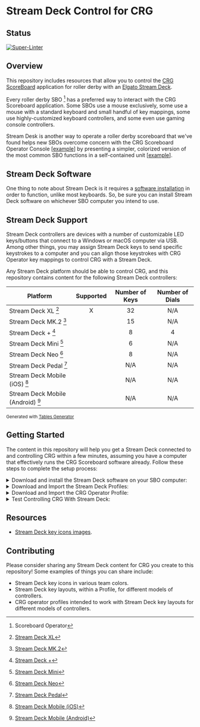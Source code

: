 # Stream Deck Control for CRG

## Status

[![Super-Linter](https://github.com/rcrderby/crg-streamdeck/actions/workflows/lint-files.yml/badge.svg)](https://github.com/marketplace/actions/super-linter)

## Overview

This repository includes resources that allow you to control the [CRG ScoreBoard](https://github.com/rollerderby/scoreboard "CRG ScoreBoard Git Repository") application for roller derby with an [Elgato Stream Deck](https://www.elgato.com/us/en/s/welcome-to-stream-deck "Elgato Stream Deck").

Every roller derby SBO [^1] has a preferred way to interact with the CRG Scoreboard application.  Some SBOs use a mouse exclusively, some use a mouse with a standard keyboard and small handful of key mappings, some use highly-customized keyboard controllers, and some even use gaming console controllers.

Stream Desk is another way to operate a roller derby scoreboard that we've found helps new SBOs overcome concern with the CRG Scoreboard Operator Console \[[example](/docs/images/crg/crg-operator-console-example.png "CRG Scoreboard Operator Console Example Image")\] by presenting a simpler, colorized version of the most common SBO functions in a self-contained unit \[[example](/docs/images/stream-deck/32-button-profiles/stream-deck-32-black-vs-white-page-1.png "Stream Deck Example Image")\].

## Stream Deck Software

One thing to note about Stream Deck is it requires a [software installation](https://www.elgato.com/us/en/s/downloads "Stream Deck Software Downloads") in order to function, unlike most keyboards.  So, be sure you can install Stream Deck software on whichever SBO computer you intend to use.

## Stream Deck Support

Stream Deck controllers are devices with a number of customizable LED keys/buttons that connect to a Windows or macOS computer via USB.  Among other things, you may assign Stream Deck keys to send specific keystrokes to a computer and you can align those keystrokes with CRG Operator key mappings to control CRG with a Stream Deck.

Any Stream Deck platform should be able to control CRG, and this repository contains content for the following Stream Deck controllers:

|            **Platform**           | **Supported** | **Number of Keys** | **Number of Dials** |
|---------------------------------- |:-------------:|:------------------:|:-------------------:|
| Stream Deck XL [^2]               |       X       |         32         |         N/A         |
| Stream Deck MK.2 [^3]             |               |         15         |         N/A         |
| Stream Deck + [^4]                |               |          8         |          4          |
| Stream Deck Mini [^5]             |               |          6         |         N/A         |
| Stream Deck Neo [^6]              |               |          8         |         N/A         |
| Stream Deck Pedal [^7]            |               |         N/A        |         N/A         |
| Stream Deck Mobile (iOS) [^8]     |               |         N/A        |         N/A         |
| Stream Deck Mobile (Android) [^9] |               |         N/A        |         N/A         |

<sub>Generated with [Tables Generator](https://www.tablesgenerator.com/markdown_tables "Tables Generator")</sub>

## Getting Started

The content in this repository will help you get a Stream Deck connected to and controlling CRG within a few minutes, assuming you have a computer that effectively runs the CRG Scoreboard software already.  Follow these steps to complete the setup process:

<details>
  <summary>
    Download and install the Stream Deck software on your SBO computer:
  </summary>

  The Stream Deck software allows your computer to recognize and interact with a [Stream Deck controller](#stream-deck-support "Stream Deck Controller Platforms").  You must install the Stream Deck software before for your Stream Deck controller to function.

  1. Open a web browser on your SBO computer and navigate to [Elgato Software Downloads](https://www.elgato.com/us/en/s/downloads "Elgato Software Downloads").

  2. Locate and download the `Stream Deck` software for macOS or Windows to your SBO computer.

  3. Install the Stream Deck software on your SBO computer.

</details>

<details>
  <summary>
    Download and Import the Stream Deck Profiles:
  </summary>

  Once you have the Stream Deck software installed on your SBO computer, you can download and install the Stream Deck Profiles for CRG in this repository.  These Stream Deck Profiles contain the key icons and key mapping configurations necessary to work with the CRG Operator Profile, and its keyboard mappings, that you will import in the next step.
  
  1. Use your web browser to navigate to the [`streamdeck-profiles` directory](/streamdeck-profiles "Stream Deck Profiles directory") of this repository where you will find the available Stream Deck Profiles for CRG.
  2. Download the appropriate Stream Deck Profiles to your SBO computer, and note there are different Profiles for macOS and Windows because the Stream Deck Software key mappings do not work across platforms.

  3. Open the Stream Deck Software configuration window and click the gear icon in the top menu to access the Stream Deck `Preferences` window \[[example](/docs/images/stream-deck/preferences/streamdeck-preferences.png "Stream Deck Preferences Window")\].

  4. Click on the `Profiles` tab, click to expand the action menu, and click `Import...` \[[example](/docs/images/stream-deck/preferences/streamdeck-import-profile.png "Stream Deck Import Profile")\].

  5. Select and import the applicable Stream Deck Profiles that you downloaded to your SBO computer.

  6. Close the `Preferences` Windows and review the profiles you imported:

- [Black vs. White page 1 example](/docs/images/stream-deck/32-button-profiles/stream-deck-32-black-vs-white-page-1.png "Black vs. White page 1 example")

- [Black vs. White page 2 example](/docs/images/stream-deck/32-button-profiles/stream-deck-32-black-vs-white-page-2.png "Black vs. White page 2 example")

- [White vs. Black page 1 example](/docs/images/stream-deck/32-button-profiles/stream-deck-32-white-vs-black-page-1.png "White vs. Black page 1 example")

- [White vs. Black page 2 example](/docs/images/stream-deck/32-button-profiles/stream-deck-32-white-vs-black-page-2.png "White vs. Black page 2 example")

</details>

<details>
  <summary>
    Download and Import the CRG Operator Profile:
  </summary>

  The CRG Operator profile in this repository contains the configuration that maps CRG Operator Panel functions to keyboard keys for interaction with a Stream Deck.

  1. Use the web browser on your SBO computer to navigate to the [`crg-operator-profiles` directory](/crg-operator-profiles "CRG Operator Profiles directory").

  2. Download the profile file named [`crg-operator-streamdeck.json`](/crg-operator-profiles/crg-operator-streamdeck.json "Stream Deck CRG Operator Profile JSON") to the SBO computer.

  3. Log on to your SBO CRG instance and click on the `Games / Teams / Rulesets` link \[[example](/docs/images/crg/crg-operator-console-main-page.png "Scoreboard Operator Console Main Page")\].

  4. Click on the `Choose File` button, select the `crg-operator-streamdeck.json` file, and click the `Import JSON` button \[[example](/docs/images/crg/crg-operator-console-import-json.png "Import Stream Deck CRG Operator Profile JSON")\].

  5. Confirm the `Operators` section of the page lists a profile named `streamdeck` \[[example](/docs/images/crg/crg-operator-console-imported-operator-profile.png "Imported Stream Deck CRG Operator Profile")\]

</details>

<details>
  <summary>
    Test Controlling CRG With Stream Deck:
  </summary>

  Your Stream Deck and CRG are now set up to work together.  Start a new game and confirm the Stream Deck keys control the scoreboard correctly.

</details>

## Resources

- [Stream Deck key icons images](/streamdeck-icons "Stream Deck key icons images").

## Contributing

Please consider sharing any Stream Deck content for CRG you create to this repository!  Some examples of things you can share include:

- Stream Deck key icons in various team colors.
- Stream Deck key layouts, within a Profile, for different models of controllers.
- CRG operator profiles intended to work with Stream Deck key layouts for different models of controllers.

[^1]: Scoreboard Operator
[^2]: [Stream Deck XL](https://www.elgato.com/us/en/p/stream-deck-xl "Stream Deck XL")
[^3]: [Stream Deck MK.2](https://www.elgato.com/us/en/p/stream-deck-mk2-black "Stream Deck MK.2")
[^4]: [Stream Deck +](https://www.elgato.com/us/en/p/stream-deck-plus-black "Stream Deck +")
[^5]: [Stream Deck Mini](https://www.elgato.com/us/en/p/stream-deck-mini "Stream Deck Mini")
[^6]: [Stream Deck Neo](https://www.elgato.com/us/en/p/stream-deck-neo "Stream Deck Neo")
[^7]: [Stream Deck Pedal](https://www.elgato.com/us/en/p/stream-deck-pedal "Stream Deck Pedal")
[^8]: [Stream Deck Mobile (iOS)](https://www.elgato.com/us/en/s/stream-deck-mobile "Stream Deck Mobile (iOS)")
[^9]: [Stream Deck Mobile (Android)](https://www.elgato.com/us/en/s/stream-deck-mobile-android "Stream Deck Mobile (Android")

